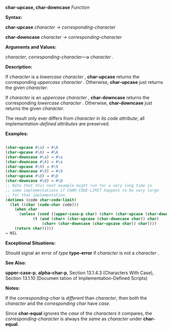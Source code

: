**char-upcase, char-downcase** *Function* 



**Syntax:** 



**char-upcase** *character → corresponding-character* 



**char-downcase** *character → corresponding-character* 



**Arguments and Values:** 



*character*, *corresponding-character*—a *character* . 



**Description:** 



If *character* is a *lowercase character* , **char-upcase** returns the corresponding *uppercase character* . Otherwise, **char-upcase** just returns the given *character*. 



If *character* is an *uppercase character* , **char-downcase** returns the corresponding *lowercase character* . Otherwise, **char-downcase** just returns the given *character*. 



The result only ever differs from *character* in its *code attribute*; all *implementation-defined attributes* are preserved. 



**Examples:**
```lisp

(char-upcase #\a) → #\A 
(char-upcase #\A) → #\A 
(char-downcase #\a) → #\a 
(char-downcase #\A) → #\a 
(char-upcase #\9) → #\9 
(char-downcase #\9) → #\9 
(char-upcase #\@) → #\@ 
(char-downcase #\@) → #\@ 
;; Note that this next example might run for a very long time in 
;; some implementations if CHAR-CODE-LIMIT happens to be very large 
;; for that implementation. 
(dotimes (code char-code-limit) 
  (let ((char (code-char code))) 
    (when char 
      (unless (cond ((upper-case-p char) (char= (char-upcase (char-downcase char)) char)) ((lower-case-p char) (char= (char-downcase (char-upcase char)) char)) 
		    (t (and (char= (char-upcase (char-downcase char)) char) 
			    (char= (char-downcase (char-upcase char)) char)))) 
	(return char))))) 
→ NIL 

```
**Exceptional Situations:** 



Should signal an error of *type* **type-error** if *character* is not a *character* . 







 



 



**See Also:** 



**upper-case-p**, **alpha-char-p**, Section 13.1.4.3 (Characters With Case), Section 13.1.10 (Documen tation of Implementation-Defined Scripts) 



**Notes:** 



If the *corresponding-char* is *different* than *character*, then both the *character* and the *corresponding char* have *case*. 



Since **char-equal** ignores the *case* of the *characters* it compares, the *corresponding-character* is always the *same* as *character* under **char-equal**. 



